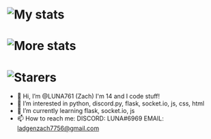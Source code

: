 # ![My stats](https://github-readme-stats.vercel.app/api?username=LUNA761&count_private=true&show_icons=true&include_all_commits=true&hide_border=true&theme=dracula)

# ![More stats](https://github-readme-streak-stats.herokuapp.com/?user=LUNA761&hide_border=true&theme=tokyonight)

# ![Starers](https://github-readme-stats.vercel.app/api/top-langs/?username=LUNA761&hide_border=true&theme=blue-green)

- 👋 Hi, I’m @LUNA761 (Zach) I'm 14 and I code stuff!
- 👀 I’m interested in python, discord.py, flask, socket.io, js, css, html
- 🌱 I’m currently learning flask, socket.io, js
- 📫 How to reach me: DISCORD: LUNA#6969 EMAIL: ladgenzach7756@gmail.com

